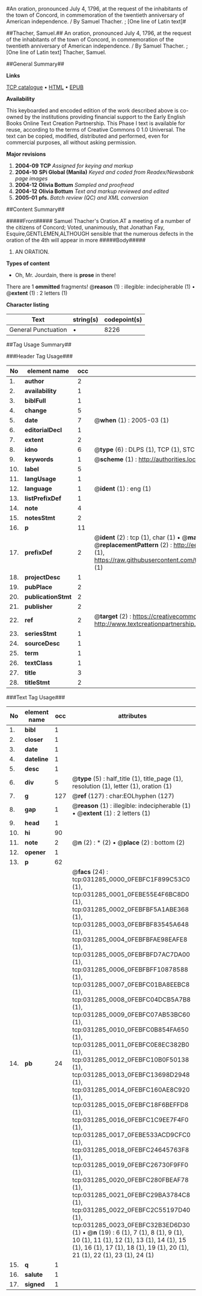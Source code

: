 #An oration, pronounced July 4, 1796, at the request of the inhabitants of the town of Concord, in commemoration of the twentieth anniversary of American independence. / By Samuel Thacher. ; [One line of Latin text]#

##Thacher, Samuel.##
An oration, pronounced July 4, 1796, at the request of the inhabitants of the town of Concord, in commemoration of the twentieth anniversary of American independence. / By Samuel Thacher. ; [One line of Latin text]
Thacher, Samuel.

##General Summary##

**Links**

[TCP catalogue](http://www.ota.ox.ac.uk/tcp/)  • 
[HTML](http://tei.it.ox.ac.uk/tcp/Texts-HTML/free/N23/N23644.html)  • 
[EPUB](http://tei.it.ox.ac.uk/tcp/Texts-EPUB/free/N23/N23644.epub)

**Availability**

This keyboarded and encoded edition of the
	       work described above is co-owned by the institutions
	       providing financial support to the Early English Books
	       Online Text Creation Partnership. This Phase I text is
	       available for reuse, according to the terms of Creative
	       Commons 0 1.0 Universal. The text can be copied,
	       modified, distributed and performed, even for
	       commercial purposes, all without asking permission.

**Major revisions**

1. __2004-09__ __TCP__ *Assigned for keying and markup*
1. __2004-10__ __SPi Global (Manila)__ *Keyed and coded from Readex/Newsbank page images*
1. __2004-12__ __Olivia Bottum__ *Sampled and proofread*
1. __2004-12__ __Olivia Bottum__ *Text and markup reviewed and edited*
1. __2005-01__ __pfs.__ *Batch review (QC) and XML conversion*

##Content Summary##

#####Front#####
Samuel Thacher's Oration.AT a meeting of a number of the citizens of Concord; Voted, unanimously, that Jonathan Fay, Esquire,GENTLEMEN,ALTHOUGH sensible that the numerous defects in the oration of the 4th will appear in more 
#####Body#####

1. AN ORATION.

**Types of content**

  * Oh, Mr. Jourdain, there is **prose** in there!

There are 1 **ommitted** fragments! 
 @__reason__ (1) : illegible: indecipherable (1)  •  @__extent__ (1) : 2 letters (1)

**Character listing**


|Text|string(s)|codepoint(s)|
|---|---|---|
|General Punctuation|•|8226|

##Tag Usage Summary##

###Header Tag Usage###

|No|element name|occ|attributes|
|---|---|---|---|
|1.|__author__|2||
|2.|__availability__|1||
|3.|__biblFull__|1||
|4.|__change__|5||
|5.|__date__|7| @__when__ (1) : 2005-03 (1)|
|6.|__editorialDecl__|1||
|7.|__extent__|2||
|8.|__idno__|6| @__type__ (6) : DLPS (1), TCP (1), STC (1), NOTIS (1), IMAGE-SET (1), EVANS-CITATION (1)|
|9.|__keywords__|1| @__scheme__ (1) : http://authorities.loc.gov/ (1)|
|10.|__label__|5||
|11.|__langUsage__|1||
|12.|__language__|1| @__ident__ (1) : eng (1)|
|13.|__listPrefixDef__|1||
|14.|__note__|4||
|15.|__notesStmt__|2||
|16.|__p__|11||
|17.|__prefixDef__|2| @__ident__ (2) : tcp (1), char (1)  •  @__matchPattern__ (2) : ([0-9\-]+):([0-9IVX]+) (1), (.+) (1)  •  @__replacementPattern__ (2) : http://eebo.chadwyck.com/downloadtiff?vid=$1&page=$2 (1), https://raw.githubusercontent.com/textcreationpartnership/Texts/master/tcpchars.xml#$1 (1)|
|18.|__projectDesc__|1||
|19.|__pubPlace__|2||
|20.|__publicationStmt__|2||
|21.|__publisher__|2||
|22.|__ref__|2| @__target__ (2) : https://creativecommons.org/publicdomain/zero/1.0/ (1), http://www.textcreationpartnership.org/docs/. (1)|
|23.|__seriesStmt__|1||
|24.|__sourceDesc__|1||
|25.|__term__|1||
|26.|__textClass__|1||
|27.|__title__|3||
|28.|__titleStmt__|2||


###Text Tag Usage###

|No|element name|occ|attributes|
|---|---|---|---|
|1.|__bibl__|1||
|2.|__closer__|1||
|3.|__date__|1||
|4.|__dateline__|1||
|5.|__desc__|1||
|6.|__div__|5| @__type__ (5) : half_title (1), title_page (1), resolution (1), letter (1), oration (1)|
|7.|__g__|127| @__ref__ (127) : char:EOLhyphen (127)|
|8.|__gap__|1| @__reason__ (1) : illegible: indecipherable (1)  •  @__extent__ (1) : 2 letters (1)|
|9.|__head__|1||
|10.|__hi__|90||
|11.|__note__|2| @__n__ (2) : * (2)  •  @__place__ (2) : bottom (2)|
|12.|__opener__|1||
|13.|__p__|62||
|14.|__pb__|24| @__facs__ (24) : tcp:031285_0000_0FEBFC1F899C53C0 (1), tcp:031285_0001_0FEBE55E4F6BC8D0 (1), tcp:031285_0002_0FEBFBF5A1ABE368 (1), tcp:031285_0003_0FEBFBF83545A648 (1), tcp:031285_0004_0FEBFBFAE98EAFE8 (1), tcp:031285_0005_0FEBFBFD7AC7DA00 (1), tcp:031285_0006_0FEBFBFF10878588 (1), tcp:031285_0007_0FEBFC01BA8EEBC8 (1), tcp:031285_0008_0FEBFC04DCB5A7B8 (1), tcp:031285_0009_0FEBFC07AB53BC60 (1), tcp:031285_0010_0FEBFC0B854FA650 (1), tcp:031285_0011_0FEBFC0E8EC382B0 (1), tcp:031285_0012_0FEBFC10B0F50138 (1), tcp:031285_0013_0FEBFC13698D2948 (1), tcp:031285_0014_0FEBFC160AE8C920 (1), tcp:031285_0015_0FEBFC18F6BEFFD8 (1), tcp:031285_0016_0FEBFC1C9EE7F4F0 (1), tcp:031285_0017_0FEBE533ACD9CFC0 (1), tcp:031285_0018_0FEBFC24645763F8 (1), tcp:031285_0019_0FEBFC26730F9FF0 (1), tcp:031285_0020_0FEBFC280FBEAF78 (1), tcp:031285_0021_0FEBFC29BA3784C8 (1), tcp:031285_0022_0FEBFC2C55197D40 (1), tcp:031285_0023_0FEBFC32B3ED6D30 (1)  •  @__n__ (19) : 6 (1), 7 (1), 8 (1), 9 (1), 10 (1), 11 (1), 12 (1), 13 (1), 14 (1), 15 (1), 16 (1), 17 (1), 18 (1), 19 (1), 20 (1), 21 (1), 22 (1), 23 (1), 24 (1)|
|15.|__q__|1||
|16.|__salute__|1||
|17.|__signed__|1||
